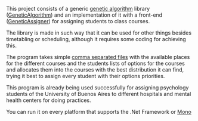 This project consists of a generic [genetic algorithm](http://en.wikipedia.org/wiki/Genetic_algorithm) library ([GeneticAlgorithm](https://github.com/rodrigoq/geneticassigner/tree/master/GeneticAlgorithm)) and an implementation of it with a front-end ([GeneticAssigner](https://github.com/rodrigoq/geneticassigner/tree/master/GeneticAssigner)) for assigning students to class courses.

The library is made in such way that it can be used for other things besides timetabling or scheduling, although it requires some coding for achieving this.

The program takes simple [comma separated files](FileFormat.md) with the available places for the different courses and the students lists of options for the courses and allocates them  into the courses with the best distribution it can find, trying it best to assign every student with their options priorities.

This program is already being used successfully for assigning psychology students of the University of Buenos Aires to different hospitals and mental health centers for doing practices.

You can run it on every platform that supports the .Net Framework or [Mono](http://www.mono-project.com/)
